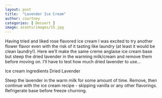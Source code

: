 ```yaml
---
layout: post
title:  "Lavender Ice Cream"
author: courtney
categories: [ Dessert ]
image: assets/images/15.jpg
---
```

Having tried and liked rose flavored ice cream I was excited to try another flower flavor even with the risk of it tasting like laundry (at least it would be clean laundry!). Here we’ll make the same creme anglaise ice cream base but steep the dried lavender in the warming milk/cream and remove them before moving on. I’ll have to test how much dried lavender to use…

Ice cream ingredients
Dried Lavender

Steep the lavender in the warm milk for some amount of time. Remove, then continue with the ice cream recipe - skipping vanilla or any other flavorings. Refrigerate base before freeze churning. 
